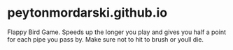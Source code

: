 # peytonmordarski.github.io
Flappy Bird Game. Speeds up the longer you play and gives you half a point for each pipe you pass by. Make sure not to hit to brush or youll die.

